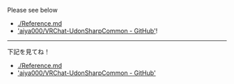Please see below

- [./Reference.md](./Reference.md)
- ['aiya000/VRChat-UdonSharpCommon - GitHub'](https://github.com/aiya000/VRChat-UdonSharpCommon)!

- - -

下記を見てね！

- [./Reference.md](./Reference.md)
- ['aiya000/VRChat-UdonSharpCommon - GitHub'](https://github.com/aiya000/VRChat-UdonSharpCommon)
